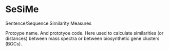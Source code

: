 # SeSiMe
Sentence/Sequence Similarity Measures 

Protoype name. And prototyoe code.
Here used to calculate similarities (or distances) between mass spectra or between biosynthetic gene clusters (BGCs).
